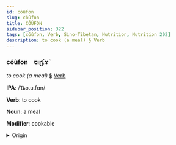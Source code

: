 ```yaml
---
id: côûfon
slug: côûfon
title: CÔÛFON
sidebar_position: 322
tags: [côûfon, Verb, Sino-Tibetan, Nutrition, Nutrition 202]
description: to cook (a meal) § Verb
---
```


### côûfon&emsp;<span kind="abugida">ꞇıɽʄɤ̃</span>

*to cook (a meal)* **§** [Verb](../../tags/Verb)

**IPA**: /ˈt͡ɕo.u.fɑn/

**Verb**: to cook

**Noun**: a meal

**Modifier**: cookable

<details>
    <summary>Origin</summary>
    Cantonese 做飯 zou6 faan6 /t͡sou.faːn/<br/>
    <em>Sino-Tibetan Language Family</em>
</details>